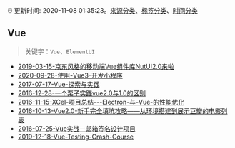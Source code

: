 :alarm_clock: 更新时间: 2020-11-08 01:35:23。[来源分类](../README.md)、[标签分类](../TAGS.md)、[时间分类](../TIMELINE.md)

## Vue


> 关键字：`Vue`、`ElementUI`



- [2019-03-15-京东风格的移动端Vue组件库NutUI2.0来啦](https://jdc.jd.com/archives/212979) 
- [2020-09-28-使用-Vue3-开发小程序](https://aotu.io/notes/2020/09/28/taro-vue3/) 
- [2017-07-17-Vue-探索与实践](https://aotu.io/notes/2017/07/17/The-Exploration-and-Practice-of-Vue/) 
- [2016-12-28-一个栗子实践vue2.0与1.0的区别](https://aotu.io/notes/2016/12/28/vue-clock/) 
- [2016-11-15-XCel-项目总结---Electron-与-Vue-的性能优化](https://aotu.io/notes/2016/11/15/xcel/) 
- [2016-10-13-Vue2.0-新手完全填坑攻略——从环境搭建到展示豆瓣的电影列表](https://aotu.io/notes/2016/10/13/vue2/) 
- [2016-07-25-Vue实战－邮箱签名设计项目](https://aotu.io/notes/2016/07/25/vuejs-mailsign/) 
- [2019-12-18-Vue-Testing-Crash-Course](https://dev.to/blacksonic/vue-testing-crash-course-59kl) 